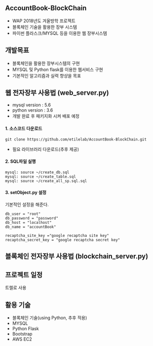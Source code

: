 ## AccountBook-BlockChain
- WAP 2018년도 겨울방학 프로젝트
- 블록체인 기술을 활용한 장부 시스템
- 파이썬 플라스크/MYSQL 등을 이용한 웹 장부시스템

## 개발목표
- 블록체인을 활용한 장부시스템의 구현
- MYSQL 및 Python flask를 이용한 웹서비스 구현
- 기본적인 알고리즘과 실력 향샹을 목표


## 웹 전자장부 사용법 (web_server.py)
- mysql version : 5.6
- python version : 3.6
- 개발 완료 후 패키지화 시켜 배포 예정

#### 1. 소스코드 다운로드
`git clone https://github.com/etilelab/AccountBook-BlockChain.git`
- 필요 라이브러리 다운로드(추후 제공)

#### 2. SQL파일 실행
```
mysql: source ~/create_db.sql
mysql: source ~/create_table.sql
mysql: source ~/create_all_sp.sql.sql
```
#### 3. setObject.py 설정
기본적인 설정을 해준다.
```
db_user = "root"
db_password = "password"
db_host = "localhost"
db_name = "accountBook"

recaptcha_site_key ="google recaptcha site key"
recaptcha_secret_key = "google recaptcha secret key"
```

## 블록체인 전자장부 사용법 (blockchain_server.py)

## 프로젝트 일정
트렐로 사용


## 활용 기술
- 블록체인 기술(using Python, 추후 적용)
- MYSQL
- Python Flask
- Bootstrap
- AWS EC2
